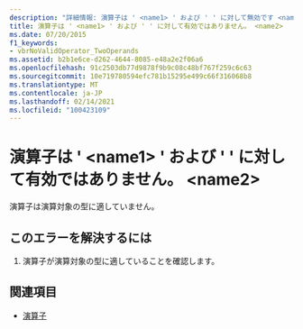 ```yaml
---
description: "詳細情報: 演算子は ' <name1> ' および ' ' に対して無効です <name2>"
title: 演算子は ' <name1> ' および ' ' に対して有効ではありません。 <name2>
ms.date: 07/20/2015
f1_keywords:
- vbrNoValidOperator_TwoOperands
ms.assetid: b2b1e6ce-d262-4644-8085-e48a2e2f06a6
ms.openlocfilehash: 91c2503db77d9878f9b9c08c48bf767f259c6c63
ms.sourcegitcommit: 10e719780594efc781b15295e499c66f316068b8
ms.translationtype: MT
ms.contentlocale: ja-JP
ms.lasthandoff: 02/14/2021
ms.locfileid: "100423109"
---
```

# <a name="operator-is-not-valid-for-name1-and-name2"></a>演算子は ' \<name1> ' および ' ' に対して有効ではありません。 \<name2>

演算子は演算対象の型に適していません。  
  
## <a name="to-correct-this-error"></a>このエラーを解決するには  
  
1. 演算子が演算対象の型に適していることを確認します。  
  
## <a name="see-also"></a>関連項目

- [演算子](../language-reference/operators/index.md)
